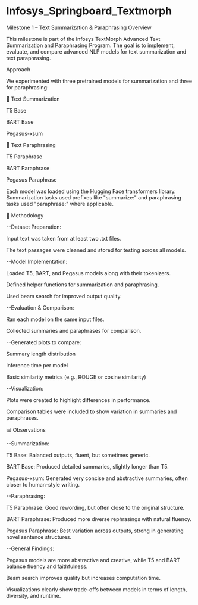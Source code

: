 # Infosys_Springboard_Textmorph
Milestone 1 – Text Summarization & Paraphrasing
Overview

This milestone is part of the Infosys TextMorph Advanced Text Summarization and Paraphrasing Program.
The goal is to implement, evaluate, and compare advanced NLP models for text summarization and text paraphrasing.

Approach

We experimented with three pretrained models for summarization and three for paraphrasing:

🔹 Text Summarization

T5 Base

BART Base

Pegasus-xsum

🔹 Text Paraphrasing

T5 Paraphrase

BART Paraphrase

Pegasus Paraphrase

Each model was loaded using the Hugging Face transformers library. Summarization tasks used prefixes like "summarize:" and paraphrasing tasks used "paraphrase:" where applicable.

🔎 Methodology

--Dataset Preparation:

Input text was taken from at least two .txt files.

The text passages were cleaned and stored for testing across all models.

--Model Implementation:

Loaded T5, BART, and Pegasus models along with their tokenizers.

Defined helper functions for summarization and paraphrasing.

Used beam search for improved output quality.

--Evaluation & Comparison:

Ran each model on the same input files.

Collected summaries and paraphrases for comparison.

--Generated plots to compare:

Summary length distribution

Inference time per model

Basic similarity metrics (e.g., ROUGE or cosine similarity)

--Visualization:

Plots were created to highlight differences in performance.

Comparison tables were included to show variation in summaries and paraphrases.

📊 Observations

--Summarization:

T5 Base: Balanced outputs, fluent, but sometimes generic.

BART Base: Produced detailed summaries, slightly longer than T5.

Pegasus-xsum: Generated very concise and abstractive summaries, often closer to human-style writing.

--Paraphrasing:

T5 Paraphrase: Good rewording, but often close to the original structure.

BART Paraphrase: Produced more diverse rephrasings with natural fluency.

Pegasus Paraphrase: Best variation across outputs, strong in generating novel sentence structures.

--General Findings:

Pegasus models are more abstractive and creative, while T5 and BART balance fluency and faithfulness.

Beam search improves quality but increases computation time.

Visualizations clearly show trade-offs between models in terms of length, diversity, and runtime.
